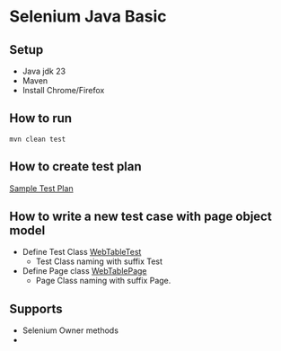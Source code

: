 # Selenium Java Basic

## Setup
- Java jdk 23
- Maven
- Install Chrome/Firefox

## How to run
```shell
mvn clean test
```

## How to create test plan
[Sample Test Plan](sample-testplan2.xml)


## How to write a new test case with page object model

- Define Test Class [WebTableTest](./src/test/java/internet/DueTableTest.java)
  - Test Class naming with suffix Test
- Define Page class [WebTablePage](./src/test/java/internet/pages/WebTablePage.java)
  - Page Class naming with suffix Page.

## Supports
-  Selenium Owner methods
- 